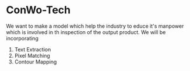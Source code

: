 # ConWo-Tech
We want to make a model which help the industry to educe it's manpower which is involved in th inspection of the output product.
We will be incorporating 
1. Text Extraction
2. Pixel Matching 
3. Contour Mapping

